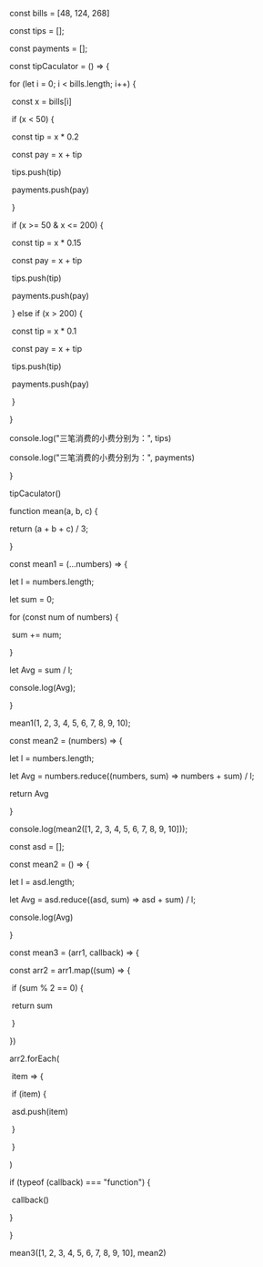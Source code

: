 const bills = [48, 124, 268] 

const tips = [];

const payments = [];

const tipCaculator = () => {

  for (let i = 0; i < bills.length; i++) {

​    const x = bills[i]

​    if (x < 50) {

​      const tip = x * 0.2

​      const pay = x + tip

​      tips.push(tip)

​      payments.push(pay)

​    }

​    if (x >= 50 & x <= 200) {

​      const tip = x * 0.15

​      const pay = x + tip

​      tips.push(tip)

​      payments.push(pay)

​    } else if (x > 200) {

​      const tip = x * 0.1

​      const pay = x + tip

​      tips.push(tip)

​      payments.push(pay)

​    }

  }

  console.log("三笔消费的小费分别为：", tips)

  console.log("三笔消费的小费分别为：", payments) 

}

tipCaculator()





function mean(a, b, c) {

  return (a + b + c) / 3;

}



const mean1 = (...numbers) => {

  let l = numbers.length;

  let sum = 0;

  for (const num of numbers) {

​    sum += num;

  }

  let Avg = sum / l;

  console.log(Avg);

}

mean1(1, 2, 3, 4, 5, 6, 7, 8, 9, 10);



const mean2 = (numbers) => {

  let l = numbers.length;

  let Avg = numbers.reduce((numbers, sum) => numbers + sum) / l;

  return Avg

}

console.log(mean2([1, 2, 3, 4, 5, 6, 7, 8, 9, 10]));

const asd = []; 

const mean2 = () => {

  let l = asd.length;

  let Avg = asd.reduce((asd, sum) => asd + sum) / l;

  console.log(Avg)

} 

const mean3 = (arr1, callback) => {

  const arr2 = arr1.map((sum) => {

​    if (sum % 2 == 0) {

​      return sum

​    }

  }) 

  

  arr2.forEach(

​    item => {

​      if (item) {

​        asd.push(item)

​      }

​    }

  ) 

  if (typeof (callback) === "function") {

​    callback()

  } 

}

mean3([1, 2, 3, 4, 5, 6, 7, 8, 9, 10], mean2)